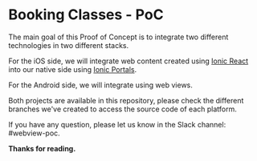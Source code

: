 # Booking Classes - PoC

The main goal of this Proof of Concept is to integrate two different technologies in two different stacks. 

For the iOS side, we will integrate web content created using [Ionic React](https://ionicframework.com/docs/react) into our native side using [Ionic Portals](https://ionic.io/portals).

For the Android side, we will integrate using web views.

Both projects are available in this repository, please check the different branches we've created to access the source code of each platform.

If you have any question, please let us know in the Slack channel: #webview-poc.


**Thanks for reading.**

